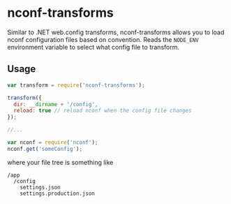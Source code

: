 # nconf-transforms
Similar to .NET web.config transforms, nconf-transforms allows you to load nconf configuration files based on convention.
Reads the `NODE_ENV` environment variable to select what config file to transform.

## Usage

```js
var transform = require('nconf-transforms');

transform({
  dir: __dirname + '/config',
  reload: true // reload nconf when the config file changes
});

//...

var nconf = require('nconf');
nconf.get('someConfig');

```

where your file tree is something like

```
/app
  /config
    settings.json
    settings.production.json
```